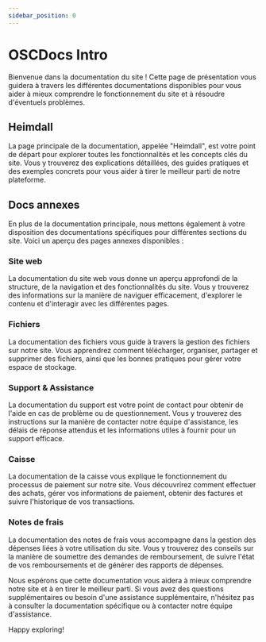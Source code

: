 ```yaml
---
sidebar_position: 0
---
```


# OSCDocs Intro

Bienvenue dans la documentation du site ! Cette page de présentation vous guidera à travers les différentes documentations disponibles pour vous aider à mieux comprendre le fonctionnement du site et à résoudre d'éventuels problèmes.

## Heimdall

La page principale de la documentation, appelée "Heimdall", est votre point de départ pour explorer toutes les fonctionnalités et les concepts clés du site. Vous y trouverez des explications détaillées, des guides pratiques et des exemples concrets pour vous aider à tirer le meilleur parti de notre plateforme.

## Docs annexes

En plus de la documentation principale, nous mettons également à votre disposition des documentations spécifiques pour différentes sections du site. Voici un aperçu des pages annexes disponibles :

### Site web

La documentation du site web vous donne un aperçu approfondi de la structure, de la navigation et des fonctionnalités du site. Vous y trouverez des informations sur la manière de naviguer efficacement, d'explorer le contenu et d'interagir avec les différentes pages.

### Fichiers

La documentation des fichiers vous guide à travers la gestion des fichiers sur notre site. Vous apprendrez comment télécharger, organiser, partager et supprimer des fichiers, ainsi que les bonnes pratiques pour gérer votre espace de stockage.

### Support & Assistance

La documentation du support est votre point de contact pour obtenir de l'aide en cas de problème ou de questionnement. Vous y trouverez des instructions sur la manière de contacter notre équipe d'assistance, les délais de réponse attendus et les informations utiles à fournir pour un support efficace.

### Caisse

La documentation de la caisse vous explique le fonctionnement du processus de paiement sur notre site. Vous découvrirez comment effectuer des achats, gérer vos informations de paiement, obtenir des factures et suivre l'historique de vos transactions.

### Notes de frais

La documentation des notes de frais vous accompagne dans la gestion des dépenses liées à votre utilisation du site. Vous y trouverez des conseils sur la manière de soumettre des demandes de remboursement, de suivre l'état de vos remboursements et de générer des rapports de dépenses.

Nous espérons que cette documentation vous aidera à mieux comprendre notre site et à en tirer le meilleur parti. Si vous avez des questions supplémentaires ou besoin d'une assistance supplémentaire, n'hésitez pas à consulter la documentation spécifique ou à contacter notre équipe d'assistance.

Happy exploring!
